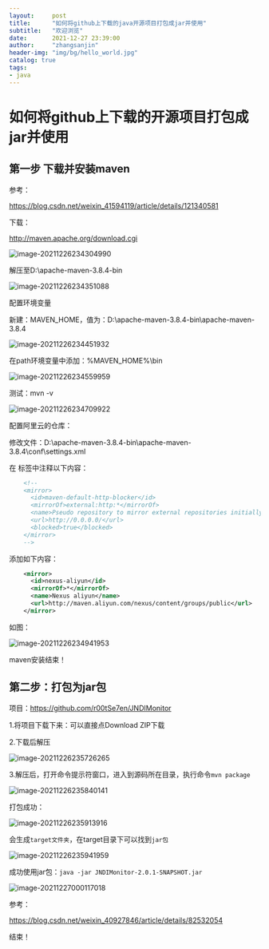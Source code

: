 ```yaml
---
layout:     post
title:      "如何将github上下载的java开源项目打包成jar并使用"
subtitle:   "欢迎浏览"
date:       2021-12-27 23:39:00
author:     "zhangsanjin"
header-img: "img/bg/hello_world.jpg"
catalog: true
tags:
- java
---
```



# 如何将github上下载的开源项目打包成jar并使用





## 第一步 下载并安装maven



参考：

https://blog.csdn.net/weixin_41594119/article/details/121340581



下载：

http://maven.apache.org/download.cgi

![image-20211226234304990](/assets/image-20211226234304990.png)





解压至D:\apache-maven-3.8.4-bin

![image-20211226234351088](/assets/image-20211226234351088.png)



配置环境变量

新建：MAVEN_HOME，值为：D:\apache-maven-3.8.4-bin\apache-maven-3.8.4

![image-20211226234451932](/assets/image-20211226234451932.png)



在path环境变量中添加：%MAVEN_HOME%\bin

![image-20211226234559959](/assets/image-20211226234559959.png)





测试：mvn -v

![image-20211226234709922](/assets/image-20211226234709922.png)





配置阿里云的仓库：

修改文件：D:\apache-maven-3.8.4-bin\apache-maven-3.8.4\conf\settings.xml



在  <mirrors>标签中注释以下内容：

```xml
	<!--
    <mirror>
      <id>maven-default-http-blocker</id>
      <mirrorOf>external:http:*</mirrorOf>
      <name>Pseudo repository to mirror external repositories initially using HTTP.</name>
      <url>http://0.0.0.0/</url>
      <blocked>true</blocked>
    </mirror>
	-->
```

添加如下内容：

```xml
	<mirror>
	  <id>nexus-aliyun</id>
	  <mirrorOf>*</mirrorOf>
	  <name>Nexus aliyun</name>
	  <url>http://maven.aliyun.com/nexus/content/groups/public</url>
	</mirror>
```

如图：

![image-20211226234941953](/assets/image-20211226234941953.png)



maven安装结束！





## 第二步：打包为jar包




项目：https://github.com/r00tSe7en/JNDIMonitor



1.将项目下载下来：可以直接点Download ZIP下载



2.下载后解压

![image-20211226235726265](/assets/image-20211226235726265.png)





3.解压后，打开命令提示符窗口，进入到源码所在目录，执行命令`mvn package`

![image-20211226235840141](/assets/image-20211226235840141.png)



打包成功：

![image-20211226235913916](/assets/image-20211226235913916.png)



会生成`target文件夹`，在target目录下可以找到`jar包`

![image-20211226235941959](/assets/image-20211226235941959.png)



成功使用jar包：`java -jar JNDIMonitor-2.0.1-SNAPSHOT.jar`

![image-20211227000117018](/assets/image-20211227000117018.png)



参考：

https://blog.csdn.net/weixin_40927846/article/details/82532054



结束！
